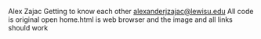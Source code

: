 Alex Zajac
Getting to know each other 
alexanderjzajac@lewisu.edu
All code is original
open home.html is web browser and the image and all links should work